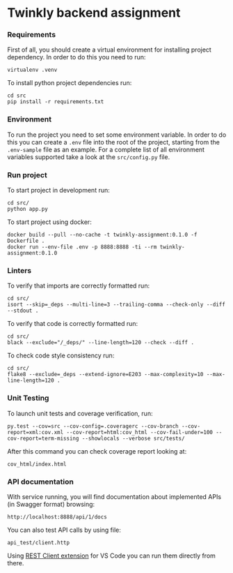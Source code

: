 # Twinkly backend assignment

### Requirements

First of all, you should create a virtual environment for installing project dependency. In order to do this you need to run:

```
virtualenv .venv
```

To install python project dependencies run:

```
cd src
pip install -r requirements.txt
```

### Environment

To run the project you need to set some environment variable. In order to do this you can create a `.env` file into the root of the project, starting from the `.env-sample` file as an example.
For a complete list of all environment variables supported take a look at the `src/config.py` file.

### Run project

To start project in development run:

```
cd src/
python app.py
```

To start project using docker:

```
docker build --pull --no-cache -t twinkly-assignment:0.1.0 -f Dockerfile .
docker run --env-file .env -p 8888:8888 -ti --rm twinkly-assignment:0.1.0
```

### Linters

To verify that imports are correctly formatted run:

```
cd src/
isort --skip=_deps --multi-line=3 --trailing-comma --check-only --diff --stdout .
```

To verify that code is correctly formatted run:

```
cd src/
black --exclude="/_deps/" --line-length=120 --check --diff .
```

To check code style consistency run:

```
cd src/
flake8 --exclude=_deps --extend-ignore=E203 --max-complexity=10 --max-line-length=120 .
```

### Unit Testing

To launch unit tests and coverage verification, run:

```
py.test --cov=src --cov-config=.coveragerc --cov-branch --cov-report=xml:cov.xml --cov-report=html:cov_html --cov-fail-under=100 --cov-report=term-missing --showlocals --verbose src/tests/
```

After this command you can check coverage report looking at:

```
cov_html/index.html
```

### API documentation

With service running, you will find documentation about implemented APIs (in Swagger format) browsing:

```
http://localhost:8888/api/1/docs
```

You can also test API calls by using file:

```
api_test/client.http
```

Using [REST Client extension](https://marketplace.visualstudio.com/items?itemName=humao.rest-client) for VS Code you can run them directly from there.
